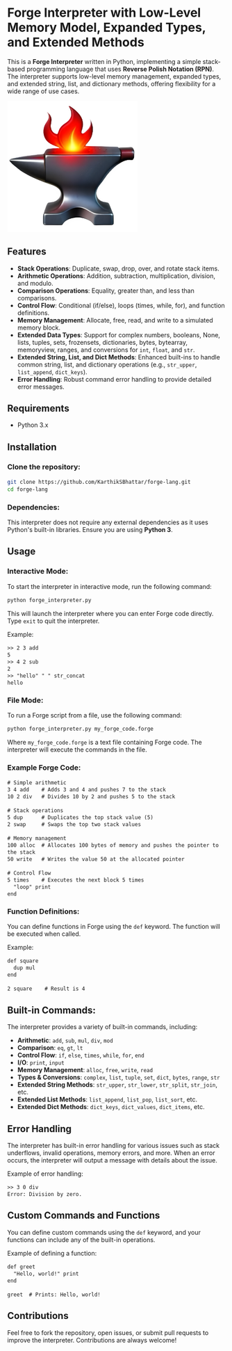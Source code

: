 # Forge Interpreter with Low-Level Memory Model, Expanded Types, and Extended Methods

This is a **Forge Interpreter** written in Python, implementing a simple stack-based programming language that uses **Reverse Polish Notation (RPN)**. The interpreter supports low-level memory management, expanded types, and extended string, list, and dictionary methods, offering flexibility for a wide range of use cases.

<img src="https://github.com/KarthikSBhattar/forge-lang/blob/main/logo.png?raw=true" width="300"/>

## Features
- **Stack Operations**: Duplicate, swap, drop, over, and rotate stack items.
- **Arithmetic Operations**: Addition, subtraction, multiplication, division, and modulo.
- **Comparison Operations**: Equality, greater than, and less than comparisons.
- **Control Flow**: Conditional (if/else), loops (times, while, for), and function definitions.
- **Memory Management**: Allocate, free, read, and write to a simulated memory block.
- **Extended Data Types**: Support for complex numbers, booleans, None, lists, tuples, sets, frozensets, dictionaries, bytes, bytearray, memoryview, ranges, and conversions for `int`, `float`, and `str`.
- **Extended String, List, and Dict Methods**: Enhanced built-ins to handle common string, list, and dictionary operations (e.g., `str_upper`, `list_append`, `dict_keys`).
- **Error Handling**: Robust command error handling to provide detailed error messages.

## Requirements
- Python 3.x

## Installation

### Clone the repository:
```bash
git clone https://github.com/KarthikSBhattar/forge-lang.git
cd forge-lang
```

### Dependencies:
This interpreter does not require any external dependencies as it uses Python's built-in libraries. Ensure you are using **Python 3**.

## Usage

### Interactive Mode:
To start the interpreter in interactive mode, run the following command:
```bash
python forge_interpreter.py
```
This will launch the interpreter where you can enter Forge code directly. Type `exit` to quit the interpreter.

Example:
```
>> 2 3 add
5
>> 4 2 sub
2
>> "hello" " " str_concat
hello 
```

### File Mode:
To run a Forge script from a file, use the following command:
```bash
python forge_interpreter.py my_forge_code.forge
```
Where `my_forge_code.forge` is a text file containing Forge code. The interpreter will execute the commands in the file.

### Example Forge Code:
```forge
# Simple arithmetic
3 4 add    # Adds 3 and 4 and pushes 7 to the stack
10 2 div   # Divides 10 by 2 and pushes 5 to the stack

# Stack operations
5 dup      # Duplicates the top stack value (5)
2 swap     # Swaps the top two stack values

# Memory management
100 alloc  # Allocates 100 bytes of memory and pushes the pointer to the stack
50 write   # Writes the value 50 at the allocated pointer

# Control Flow
5 times    # Executes the next block 5 times
  "loop" print
end
```

### Function Definitions:
You can define functions in Forge using the `def` keyword. The function will be executed when called.

Example:
```forge
def square
  dup mul
end

2 square    # Result is 4
```

## Built-in Commands:
The interpreter provides a variety of built-in commands, including:
- **Arithmetic**: `add`, `sub`, `mul`, `div`, `mod`
- **Comparison**: `eq`, `gt`, `lt`
- **Control Flow**: `if`, `else`, `times`, `while`, `for`, `end`
- **I/O**: `print`, `input`
- **Memory Management**: `alloc`, `free`, `write`, `read`
- **Types & Conversions**: `complex`, `list`, `tuple`, `set`, `dict`, `bytes`, `range`, `str`
- **Extended String Methods**: `str_upper`, `str_lower`, `str_split`, `str_join`, etc.
- **Extended List Methods**: `list_append`, `list_pop`, `list_sort`, etc.
- **Extended Dict Methods**: `dict_keys`, `dict_values`, `dict_items`, etc.

## Error Handling
The interpreter has built-in error handling for various issues such as stack underflows, invalid operations, memory errors, and more. When an error occurs, the interpreter will output a message with details about the issue.

Example of error handling:
```forge
>> 3 0 div
Error: Division by zero.
```

## Custom Commands and Functions
You can define custom commands using the `def` keyword, and your functions can include any of the built-in operations.

Example of defining a function:
```forge
def greet
  "Hello, world!" print
end

greet  # Prints: Hello, world!
```

## Contributions
Feel free to fork the repository, open issues, or submit pull requests to improve the interpreter. Contributions are always welcome!
